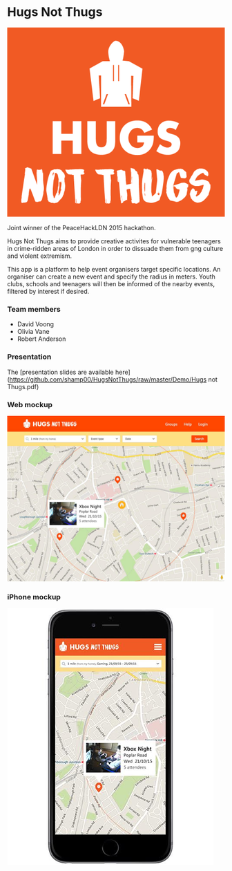 Hugs Not Thugs
==============

   ![Logo](https://github.com/shamp00/HugsNotThugs/raw/master/Demo/Hugs_not_Thugs-018.png)

Joint winner of the PeaceHackLDN 2015 hackathon.

Hugs Not Thugs aims to provide creative activites for vulnerable teenagers in crime-ridden areas of London in order to dissuade them from gng culture and violent extremism.

This app is a platform to help event organisers target specific locations. An organiser can create a new event and specify the radius in meters. Youth clubs, schools and teenagers will then be informed of the nearby events, filtered by interest if desired.

### Team members

- David Voong
- Olivia Vane
- Robert Anderson

### Presentation
The [presentation slides are available here](https://github.com/shamp00/HugsNotThugs/raw/master/Demo/Hugs not Thugs.pdf)

### Web mockup
   ![Demo](https://github.com/shamp00/HugsNotThugs/raw/master/Demo/Hugs_not_Thugs-040.png)

### iPhone mockup
   ![Demo](https://github.com/shamp00/HugsNotThugs/raw/master/Demo/Hugs_not_Thugs-038.png)


